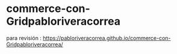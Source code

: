 # commerce-con-Gridpabloriveracorrea

para revisión : https://pabloriveracorrea.github.io/commerce-con-Gridpabloriveracorrea/

